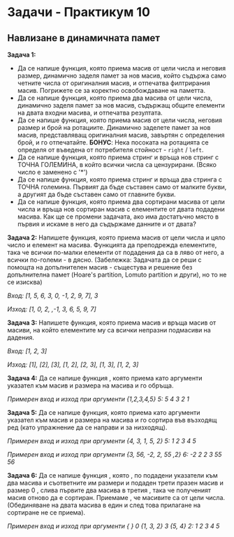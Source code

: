 # Задачи - Практикум 10

## Навлизане в динамичната памет

**Задача 1:**
 - Да се напише функция, която приема масив от цели числа и неговия размер, динамично заделя памет за нов масив, който съдържа само четните числа от оригиналния масив, и отпечатва филтрирания масив. Погрижете се за коректно освобождаване на паметта.
 - Да се напише функция, която приема два масива от цели числа, динамично заделя памет за нов масив, съдържащ общите елементи на двата входни масива, и отпечатва резултата.
- Да се напише функция, която приема масив от цели числа, неговия размер и брой на ротациите. Динамично заделете памет за нов масив, представляващ оригиналния масив, завъртян с определения брой, и го отпечатайте. **БОНУС**: Нека посоката на ротацията се определя от въведена от потребителя стойност - `right` / `left`.
 - Да се напише функция, която приема стринг и връща нов стринг с ТОЧНА ГОЛЕМИНА, в който всички числа са цензурирани. (Всяко число е заменено с '*')
 - Да се напише функция, която приема стринг и връща два стринга с ТОЧНА големина. Първият да бъде съставен само от малките букви, а другият да бъде съставен само от главните букви.
 - Да се напише функция, която приема два сортирани масива от цели числа и връща нов сортиран масив с елементите от двата подадени масива. Как ще се промени задачата, ако има достатъчно място в първия и искаме в него да съдържаме данните и от двата?

**Задача 2:** Напишете функция, която приема масив от цели числа и цяло число и елемент на масива. Функцията да преподрежда елементите, така че всички по-малки елементи от подадения да са в ляво от него, а всички по-големи - в дясно. (Забележка: Задачата да се реши с помощта на допълнителен масив - същестува и решение без допълнителна памет (Hoare's partition, Lomuto partition и други), но то не се изисква)

*Вход: [1, 5, 6, 3, 0, -1, 2, 9, 7], 3*

*Изход: [1, 0, 2, ,-1, 3, 6, 5, 9, 7]*


**Задача 3:** Напишете функция, която приема масив и връща масив от масиви, на който елементите му са всички непразни подмасиви на дадения.

*Вход: [1, 2, 3]* 

*Изход: [1], [2], [3], [1, 2], [2, 3], [1, 3], [1, 2, 3]*

**Задача 4:**
Да се напише функция , която приема като аргументи указател към масив и размера на масива и го обръща.

*Примерен вход и изход при аргументи {1,2,3,4,5} 5: 5 4 3 2 1*

**Задача 5:**
Да се напише функция, която приема като аргументи указател към масив и размера на масива и го сортира във възходящ ред (като упражнение да се направи и за низходящ).

*Примерен вход и изход при аргументи {4, 3, 1, 5, 2} 5: 1 2 3 4 5*

*Примерен вход и изход при аргументи {3, 56, -2, 2, 55 ,2} 6: -2 2 2 3 55 56*

**Задача 6:**
Да се напише функция , която , по подадени указатели към два масива и съответните им размери и подаден трети празен масив и размер 0 , слива първите два масива в третия , така че полученият масив отново да е сортиран. Приемаме , че масивите са от цели числа. (Обединяване на двата масива в един и след това прилагане на сортиране не се приема).

*Примерен вход и изход при аргументи { } 0 {1, 3, 2} 3 {5, 4} 2: 1 2 3 4 5*

